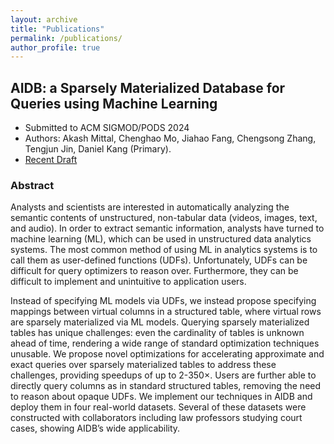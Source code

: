 ```yaml
---
layout: archive
title: "Publications"
permalink: /publications/
author_profile: true
---
```


## AIDB: a Sparsely Materialized Database for Queries using Machine Learning
* Submitted to ACM SIGMOD/PODS 2024
* Authors: Akash Mittal, Chenghao Mo, Jiahao Fang, Chengsong Zhang, Tengjun Jin,
Daniel Kang (Primary).
* [Recent Draft](https://JiahaoFang77.github.io/files/paper_aug.pdf)
  
### Abstract
Analysts and scientists are interested in automatically analyzing the semantic contents of unstructured, non-tabular data (videos, images, text, and audio). In order to extract semantic information, analysts have turned to machine learning (ML), which can be used in unstructured data analytics systems. The most common method of using ML in analytics systems is to call them as user-defined functions (UDFs). Unfortunately, UDFs can be difficult for query optimizers to reason over. Furthermore, they can be difficult to implement and unintuitive to application users.

Instead of specifying ML models via UDFs, we instead propose specifying mappings between virtual columns in a structured table, where virtual rows are sparsely materialized via ML models. Querying sparsely materialized tables has unique challenges: even the cardinality of tables is unknown ahead of time, rendering a wide range of standard optimization techniques unusable. We propose novel optimizations for accelerating approximate and exact queries over sparsely materialized tables to address these challenges, providing speedups of up to 2-350×. Users are further able to directly query columns as in standard structured tables, removing the need to reason about opaque UDFs. We implement our techniques in AIDB and deploy them in four real-world datasets. Several of these datasets were constructed with collaborators including law professors studying court cases, showing AIDB’s wide applicability.
